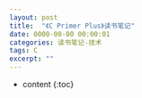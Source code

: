 ```yaml
---
layout: post
title:  "《C Primer Plus》读书笔记"
date: 0000-00-00 00:00:01
categories: 读书笔记-技术
tags: C
excerpt: ""
---
```


* content
{:toc}